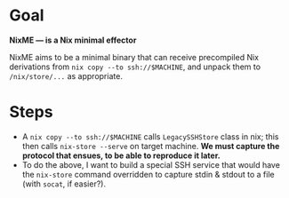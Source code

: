 
# Goal

**NixME — is a Nix minimal effector**

NixME aims to be a minimal binary that can receive precompiled Nix derivations
from `nix copy --to ssh://$MACHINE`, and unpack them to `/nix/store/...` as
appropriate.

# Steps

 - A `nix copy --to ssh://$MACHINE` calls `LegacySSHStore` class in nix; this
   then calls `nix-store --serve` on target machine.
   **We must capture the protocol that ensues, to be able to reproduce it
   later.**
 - To do the above, I want to build a  special SSH service that would have the
   `nix-store` command overridden to capture stdin & stdout to a file (with
   `socat`, if easier?).


